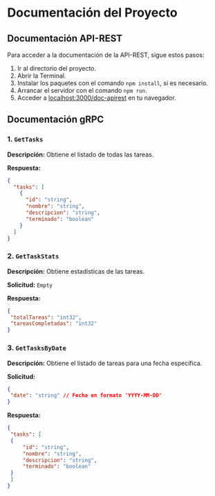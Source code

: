 # Documentación del Proyecto

## Documentación API-REST
Para acceder a la documentación de la API-REST, sigue estos pasos:

1. Ir al directorio del proyecto.
2. Abrir la Terminal.
3. Instalar los paquetes con el comando `npm install`, si es necesario.
4. Arrancar el servidor con el comando `npm run`.
5. Acceder a [localhost:3000/doc-apirest](http://localhost:3000/doc-apirest) en tu navegador.

## Documentación gRPC
### 1. `GetTasks`

**Descripción:** Obtiene el listado de todas las tareas.

**Respuesta:**
```json
{
  "tasks": [
    {
      "id": "string",
      "nombre": "string",
      "descripcion": "string",
      "terminado": "boolean"
    }
  ]
} 
```

### 2. `GetTaskStats`

   **Descripción:** Obtiene estadísticas de las tareas.

   **Solicitud:** `Empty`

   **Respuesta:**
   ```json
   {
 	"totalTareas": "int32",
 	"tareasCompletadas": "int32"
   }
   ```


### 3. `GetTasksByDate`

   **Descripción:** Obtiene el listado de tareas para una fecha específica.

   **Solicitud:**
   ```json
   {
 	"date": "string" // Fecha en formato 'YYYY-MM-DD'
   }
   ```

   **Respuesta:**
   ```json
   {
 	"tasks": [
   	{
     	"id": "string",
     	"nombre": "string",
     	"descripcion": "string",
     	"terminado": "boolean"
   	}
 	]
   }
   ```
